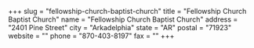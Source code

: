 +++
slug = "fellowship-church-baptist-church"
title = "Fellowship Church Baptist Church"
name = "Fellowship Church Baptist Church"
address = "2401 Pine Street"
city = "Arkadelphia"
state = "AR"
postal = "71923"
website = ""
phone = "870-403-8197"
fax = ""
+++
